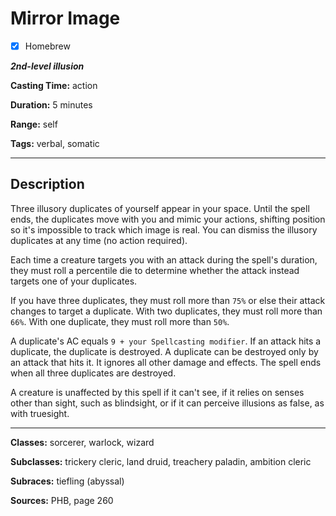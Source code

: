 # Mirror Image

- [x] Homebrew

***2nd-level illusion***

**Casting Time:** action

**Duration:** 5 minutes

**Range:** self

**Tags:** verbal, somatic

---

## Description
Three illusory duplicates of yourself appear in your space. Until the spell ends, the duplicates move with you and mimic your actions, shifting position so it's impossible to track which image is real. You can dismiss the illusory duplicates at any time (no action required).

Each time a creature targets you with an attack during the spell's duration, they must roll a percentile die to determine whether the attack instead targets one of your duplicates.

If you have three duplicates, they must roll more than `75%` or else their attack changes to target a duplicate. With two duplicates, they must roll more than `66%`. With one duplicate, they must roll more than `50%`.

A duplicate's AC equals `9 + your Spellcasting modifier`. If an attack hits a duplicate, the duplicate is destroyed. A duplicate can be destroyed only by an attack that hits it. It ignores all other damage and effects. The spell ends when all three duplicates are destroyed.

A creature is unaffected by this spell if it can't see, if it relies on senses other than sight, such as blindsight, or if it can perceive illusions as false, as with truesight.

---

**Classes:** sorcerer, warlock, wizard

**Subclasses:** trickery cleric, land druid, treachery paladin, ambition cleric

**Subraces:** tiefling (abyssal)

**Sources:** PHB, page 260
